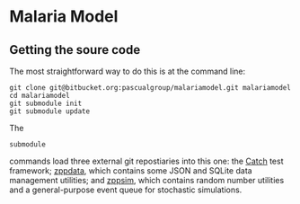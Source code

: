 # Malaria Model

## Getting the soure code

The most straightforward way to do this is at the command line:

<pre><code>git clone git@bitbucket.org:pascualgroup/malariamodel.git malariamodel
cd malariamodel
git submodule init
git submodule update</pre></code>

The <pre><code>submodule</code></pre> commands load three external git repostiaries into this one: the
[Catch](https://github.com/philsquared/Catch") test framework; 
[zppdata](https://bitbucket.org/edbaskerville/zppdata), which contains some JSON and SQLite data management utilities; and
[zppsim](https://bitbucket.org/edbaskerville/zppsim), which contains random number utilities and a general-purpose event queue
for stochastic simulations.
